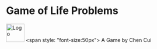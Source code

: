 # Game of Life Problems
<img src="https://imgur.com/1MgsANj.png" alt="Logo" width="50"/> <span style: "font-size:50px"> A Game by Chen Cui </span>

